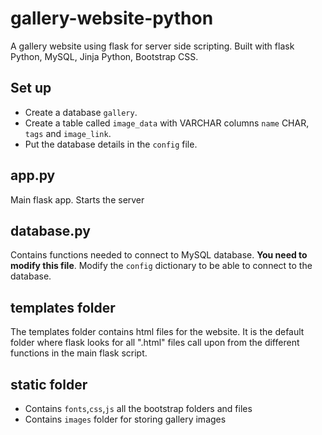 # gallery-website-python
A gallery website using flask for server side scripting. Built with flask Python, MySQL, Jinja Python, Bootstrap CSS.

## Set up
* Create a database `gallery`.
* Create a table called `image_data` with VARCHAR columns `name` CHAR, `tags` and `image_link`.
* Put the database details in the `config` file.

## app.py
Main flask app. Starts the server

## database.py
Contains functions needed to connect to MySQL database. **You need to modify this file**.
Modify the `config` dictionary to be able to connect to the database.

## templates folder
The templates folder contains html files for the website. It is the default folder where flask looks for all ".html" files call upon from the different functions in the main flask script.

## static folder
* Contains `fonts`,`css`,`js` all the bootstrap folders and files
* Contains `images` folder for storing gallery images
